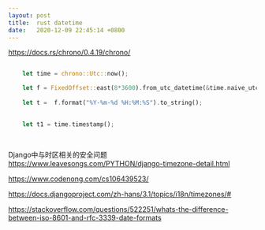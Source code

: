 ```yaml
---
layout: post
title:  rust datetime
date:   2020-12-09 22:45:14 +0800
---
```


https://docs.rs/chrono/0.4.19/chrono/

```rust

	let time = chrono::Utc::now();

    let f = FixedOffset::east(8*3600).from_utc_datetime(&time.naive_utc());
    
    let t =  f.format("%Y-%m-%d %H:%M:%S").to_string();
    

    let t1 = time.timestamp();
	
	
```


Django中与时区相关的安全问题 https://www.leavesongs.com/PYTHON/django-timezone-detail.html

https://www.codenong.com/cs106439523/

https://docs.djangoproject.com/zh-hans/3.1/topics/i18n/timezones/#

https://stackoverflow.com/questions/522251/whats-the-difference-between-iso-8601-and-rfc-3339-date-formats
